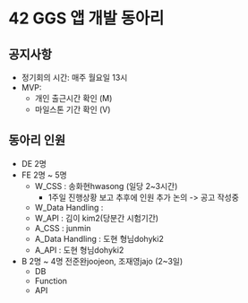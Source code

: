 # 42 GGS 앱 개발 동아리

## 공지사항
- 정기회의 시간: 매주 월요일 13시
- MVP:
  - 개인 출근시간 확인 (M)
  - 마일스톤 기간 확인 (V)

## 동아리 인원
- DE 2명
- FE 2명 ~ 5명
  - W_CSS : 송화현hwasong (일당 2~3시간)
    - 1주일 진행상황 보고 추후에 인원 추가 논의 -> 공고 작성중
  - W_Data Handling :
  - W_API : 김이 kim2(당분간 시험기간)
  - A_CSS : junmin
  - A_Data Handling : 도현 형님dohyki2
  - A_API : 도현 형님dohyki2
- B 2명 ~ 4명 전준완joojeon, 조재영jajo (2~3일)
  - DB
  - Function
  - API
